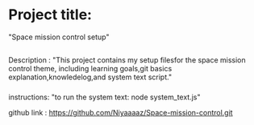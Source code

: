 # Project title: 
"Space mission control setup"

##
Description :
 "This project contains my setup filesfor the space mission control theme, including learning goals,git basics explanation,knowledelog,and system text script."

 ###
 instructions: 
 "to run the system text: node system_text.js"

 github link : https://github.com/Niyaaaaz/Space-mission-control.git